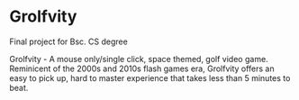 # Grolfvity
Final project for Bsc. CS degree

Grolfvity - A mouse only/single click, space themed, golf video game. Reminicent of the 2000s and 2010s flash games era, Grolfvity offers an easy to pick up, hard to master experience that takes less than 5 minutes to beat.
